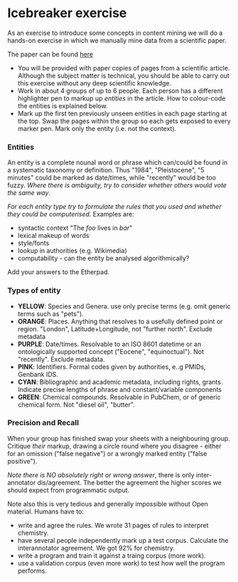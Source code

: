 Icebreaker exercise
============================

As an exercise to introduce some concepts in content mining we will do a hands-on exercise in which we manually mine data from a scientific paper.

The paper can be found [here](http://www.biomedcentral.com/1471-2148/14/70)

 * You will be provided with paper copies of pages from a scientific article. Although the subject matter is technical, you should be able to carry out this exercise without any deep scientific knowledge.
 * Work in about 4 groups of up to 6 people. Each person has a different highlighter pen to markup up *entities* in the article. How to colour-code the entities is explained below.
 * Mark up the first ten previously unseen entities in each page starting at the top. Swap the pages within the group so each gets exposed to every marker pen. Mark only the entity (i.e. not the context).

### Entities

An entity is a complete nounal word or phrase which can/could be found in a systematic taxonomy or definition. 
Thus "1984", "Pleistocene", "5 minutes" could be marked as date/times, while "recently" would be too fuzzy. 
*Where there is ambiguity, try to consider whether others would vote the same way*.

*For each entity type try to formulate the rules that you used and whether they could be computerised.* Examples are:

* syntactic context "The *foo* lives in *bar*" 
* lexical makeup of words
* style/fonts
* lookup in authorities (e.g. Wikimedia)
* computability - can the entity be analysed algorithmically?

Add your answers to the Etherpad.

### Types of entity

* **YELLOW**: Species and Genera. use only precise terms (e.g. omit generic terms such as "pets"). 
* **ORANGE**: Places. Anything that resolves to a usefully defined point or region. "London", Latitude+Longitude, not "further north". Exclude metadata
* **PURPLE**: Date/times. Resolvable to an ISO 8601 datetime or an ontologically supported concept ("Eocene", "equinoctual"). Not "recently".
Exclude metadata.
* **PINK**: Identifiers. Formal codes given by authorities, e..g PMIDs, Genbank IDS. 
* **CYAN**: Bibliographic and academic metadata, including rights, grants. Indicate precise lengths of phrase and constant/variable 
components
* **GREEN**: Chemical compounds. Resolvable in PubChem, or of generic chemical form. Not "diesel oil", "butter".

### Precision and Recall

When your group has finished swap your sheets with a neighbouring group. Critique *their* markup, drawing a circle round where you
disagree - either for an omission ("false negative") or a wrongly marked entity ("false positive").

*Note there is NO absolutely right or wrong answer*, there is only inter-annotator dis/agreement. The better the agreement the higher scores we should expect from programmatic output. 

Note also this is very tedious and generally impossible without Open material. Humans have to:

* write and agree the rules. We wrote 31 pages of rules to interpret chemistry.
* have several people independently mark up a test corpus. Calculate the interannotator agreement. We got 92% for chemistry.
* write a program and train it against a traing corpus (more work).
* use a validation corpus (even more work) to test how well the program performs.






